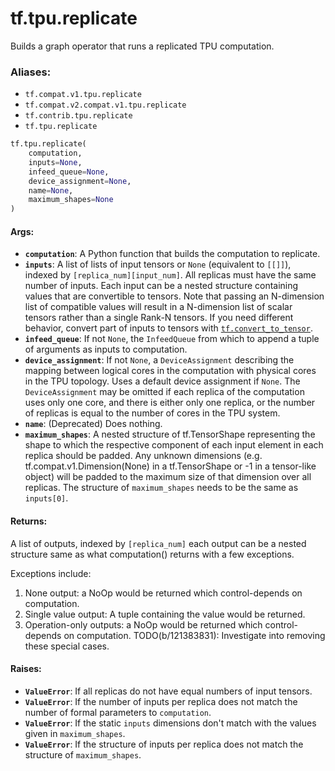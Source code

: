 <div itemscope itemtype="http://developers.google.com/ReferenceObject">
<meta itemprop="name" content="tf.tpu.replicate" />
<meta itemprop="path" content="Stable" />
</div>

# tf.tpu.replicate

Builds a graph operator that runs a replicated TPU computation.

### Aliases:

* `tf.compat.v1.tpu.replicate`
* `tf.compat.v2.compat.v1.tpu.replicate`
* `tf.contrib.tpu.replicate`
* `tf.tpu.replicate`

``` python
tf.tpu.replicate(
    computation,
    inputs=None,
    infeed_queue=None,
    device_assignment=None,
    name=None,
    maximum_shapes=None
)
```

<!-- Placeholder for "Used in" -->


#### Args:


* <b>`computation`</b>: A Python function that builds the computation to replicate.
* <b>`inputs`</b>: A list of lists of input tensors or `None` (equivalent to
  `[[]]`), indexed by `[replica_num][input_num]`. All replicas must
  have the same number of inputs. Each input can be a nested structure
  containing values that are convertible to tensors. Note that passing an
  N-dimension list of compatible values will result in a N-dimension list of
  scalar tensors rather than a single Rank-N tensors. If you need different
  behavior, convert part of inputs to tensors with <a href="../../tf/convert_to_tensor.md"><code>tf.convert_to_tensor</code></a>.
* <b>`infeed_queue`</b>: If not `None`, the `InfeedQueue` from which to append a tuple
  of arguments as inputs to computation.
* <b>`device_assignment`</b>: If not `None`, a `DeviceAssignment` describing the
  mapping between logical cores in the computation with physical cores in
  the TPU topology. Uses a default device assignment if `None`. The
  `DeviceAssignment` may be omitted if each replica of the computation uses
  only one core, and there is either only one replica, or the number of
  replicas is equal to the number of cores in the TPU system.
* <b>`name`</b>: (Deprecated) Does nothing.
* <b>`maximum_shapes`</b>: A nested structure of tf.TensorShape representing the shape
  to which the respective component of each input element in each replica
  should be padded. Any unknown dimensions (e.g.
  tf.compat.v1.Dimension(None) in a tf.TensorShape or -1 in a tensor-like
  object) will be padded to the maximum size of that dimension over all
  replicas. The structure of `maximum_shapes` needs to be the same as
  `inputs[0]`.

#### Returns:

A list of outputs, indexed by `[replica_num]` each output can be a nested
structure same as what computation() returns with a few exceptions.

Exceptions include:
  1) None output: a NoOp would be returned which control-depends on
     computation.
  2) Single value output: A tuple containing the value would be returned.
  3) Operation-only outputs: a NoOp would be returned which
     control-depends on computation.
  TODO(b/121383831): Investigate into removing these special cases.



#### Raises:


* <b>`ValueError`</b>: If all replicas do not have equal numbers of input tensors.
* <b>`ValueError`</b>: If the number of inputs per replica does not match
  the number of formal parameters to `computation`.
* <b>`ValueError`</b>: If the static `inputs` dimensions don't match with the values
  given in `maximum_shapes`.
* <b>`ValueError`</b>: If the structure of inputs per replica does not match
  the structure of `maximum_shapes`.